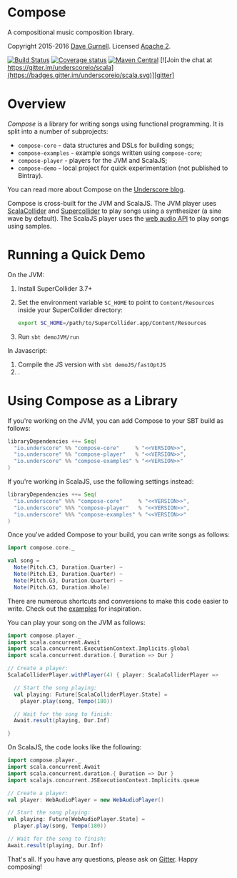 # Compose

A compositional music composition library.

Copyright 2015-2016 [Dave Gurnell][davegurnell]. Licensed [Apache 2][license].

[![Build Status](https://travis-ci.org/underscoreio/compose.svg?branch=develop)][travis]
[![Coverage status](https://img.shields.io/codecov/c/github/underscoreio/compose/develop.svg)](https://codecov.io/github/underscoreio/compose)
[![Maven Central](https://maven-badges.herokuapp.com/maven-central/io.underscore/compose_2.11/badge.svg)](https://maven-badges.herokuapp.com/maven-central/io.underscore/compose_2.11)
[![Join the chat at https://gitter.im/underscoreio/scala](https://badges.gitter.im/underscoreio/scala.svg)][gitter]

# Overview

*Compose* is a library for writing songs using functional programming.
It is split into a number of subprojects:

- `compose-core`     - data structures and DSLs for building songs;
- `compose-examples` - example songs written using `compose-core`;
- `compose-player`   - players for the JVM and ScalaJS;
- `compose-demo`     - local project for quick experimentation (not published to Bintray).

You can read more about Compose on the [Underscore blog][blog].

Compose is cross-built for the JVM and ScalaJS.
The JVM player uses [ScalaCollider][scalacollider] and [Supercollider][supercollider]
to play songs using a synthesizer (a sine wave by default).
The ScalaJS player uses the [web audio API][webaudio] to play songs using samples.

# Running a Quick Demo

On the JVM:

 1. Install SuperCollider 3.7+
 2. Set the environment variable `SC_HOME` to point to
    `Content/Resources` inside your SuperCollider directory:

    ```bash
    export SC_HOME=/path/to/SuperCollider.app/Content/Resources
    ```

 3. Run `sbt demoJVM/run`

In Javascript:

 1. Compile the JS version with `sbt demoJS/fastOptJS`
 2. .

# Using Compose as a Library

If you're working on the JVM, you can add Compose to your SBT build as follows:

```scala
libraryDependencies ++= Seq(
  "io.underscore" %% "compose-core"     % "<<VERSION>>",
  "io.underscore" %% "compose-player"   % "<<VERSION>>",
  "io.underscore" %% "compose-examples" % "<<VERSION>>"
)
```

If you're working in ScalaJS, use the following settings instead:

```scala
libraryDependencies ++= Seq(
  "io.underscore" %%% "compose-core"     % "<<VERSION>>",
  "io.underscore" %%% "compose-player"   % "<<VERSION>>",
  "io.underscore" %%% "compose-examples" % "<<VERSION>>"
)
```

Once you've added Compose to your build, you can write songs as follows:

```scala
import compose.core._

val song =
  Note(Pitch.C3, Duration.Quarter) ~
  Note(Pitch.E3, Duration.Quarter) ~
  Note(Pitch.G3, Duration.Quarter) ~
  Note(Pitch.G3, Duration.Whole)
```

There are numerous shortcuts and conversions to make this code easier to write.
Check out the [examples][examples] for inspiration.

You can play your song on the JVM as follows:

```scala
import compose.player._
import scala.concurrent.Await
import scala.concurrent.ExecutionContext.Implicits.global
import scala.concurrent.duration.{ Duration => Dur }

// Create a player:
ScalaColliderPlayer.withPlayer(4) { player: ScalaColliderPlayer =>

  // Start the song playing:
  val playing: Future[ScalaColliderPlayer.State] =
    player.play(song, Tempo(180))

  // Wait for the song to finish:
  Await.result(playing, Dur.Inf)

}
```

On ScalaJS, the code looks like the following:

```scala
import compose.player._
import scala.concurrent.Await
import scala.concurrent.duration.{ Duration => Dur }
import scalajs.concurrent.JSExecutionContext.Implicits.queue

// Create a player:
val player: WebAudioPlayer = new WebAudioPlayer()

// Start the song playing:
val playing: Future[WebAudioPlayer.State] =
  player.play(song, Tempo(180))

// Wait for the song to finish:
Await.result(playing, Dur.Inf)
```

That's all. If you have any questions, please ask on [Gitter][gitter]. Happy composing!

[blog]: http://underscore.io/blog/posts/2015/03/05/compositional-music-composition.html
[davegurnell]: http://davegurnell.com
[examples]: https://github.com/underscoreio/compose/blob/develop/main/shared/src/main/scala/compose/examples
[gitter]: https://gitter.im/underscoreio/scala?utm_source=badge&utm_medium=badge&utm_campaign=pr-badge&utm_content=badge
[license]: http://www.apache.org/licenses/LICENSE-2.0.txt
[scalacollider]: https://github.com/Sciss/ScalaCollider
[supercollider]: http://www.audiosynth.com
[travis]: https://travis-ci.org/underscoreio/compose
[webaudio]: https://developer.mozilla.org/en-US/docs/Web/API/Web_Audio_API

